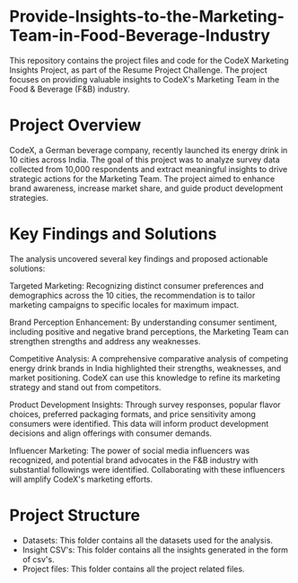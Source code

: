 # Provide-Insights-to-the-Marketing-Team-in-Food-Beverage-Industry
This repository contains the project files and code for the CodeX Marketing Insights Project, as part of the Resume Project Challenge. The project focuses on providing valuable insights to CodeX's Marketing Team in the Food & Beverage (F&B) industry.

# Project Overview
CodeX, a German beverage company, recently launched its energy drink in 10 cities across India. The goal of this project was to analyze survey data collected from 10,000 respondents and extract meaningful insights to drive strategic actions for the Marketing Team. The project aimed to enhance brand awareness, increase market share, and guide product development strategies.

# Key Findings and Solutions
The analysis uncovered several key findings and proposed actionable solutions:

Targeted Marketing: Recognizing distinct consumer preferences and demographics across the 10 cities, the recommendation is to tailor marketing campaigns to specific locales for maximum impact.

Brand Perception Enhancement: By understanding consumer sentiment, including positive and negative brand perceptions, the Marketing Team can strengthen strengths and address any weaknesses.

Competitive Analysis: A comprehensive comparative analysis of competing energy drink brands in India highlighted their strengths, weaknesses, and market positioning. CodeX can use this knowledge to refine its marketing strategy and stand out from competitors.

Product Development Insights: Through survey responses, popular flavor choices, preferred packaging formats, and price sensitivity among consumers were identified. This data will inform product development decisions and align offerings with consumer demands.

Influencer Marketing: The power of social media influencers was recognized, and potential brand advocates in the F&B industry with substantial followings were identified. Collaborating with these influencers will amplify CodeX's marketing efforts.

# Project Structure
- Datasets: This folder contains all the datasets used for the analysis.
- Insight CSV's: This folder contains all the insights generated in the form of csv's.
- Project files: This folder contains all the project related files.
